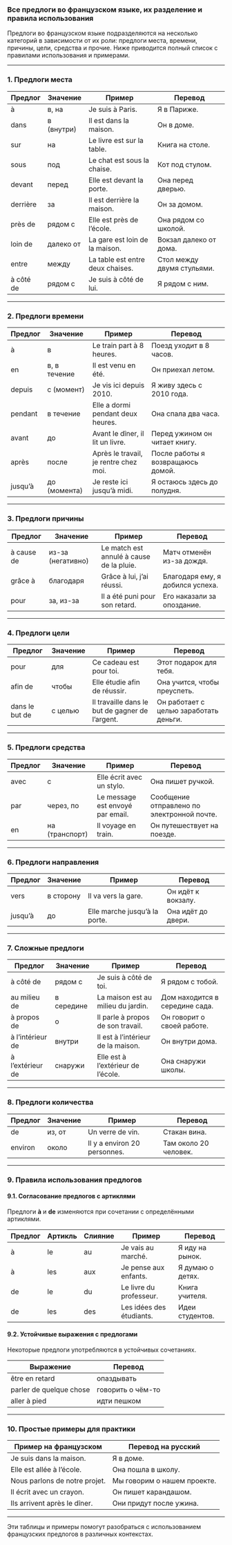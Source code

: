 ### **Все предлоги во французском языке, их разделение и правила использования**

Предлоги во французском языке подразделяются на несколько категорий в зависимости от их роли: предлоги места, времени, причины, цели, средства и прочие. Ниже приводится полный список с правилами использования и примерами.

---

### **1. Предлоги места**

| Предлог    | Значение       | Пример                             | Перевод                             |
|------------|----------------|-------------------------------------|--------------------------------------|
| à          | в, на          | Je suis à Paris.                   | Я в Париже.                         |
| dans       | в (внутри)     | Il est dans la maison.             | Он в доме.                          |
| sur        | на             | Le livre est sur la table.         | Книга на столе.                     |
| sous       | под            | Le chat est sous la chaise.        | Кот под стулом.                     |
| devant     | перед          | Elle est devant la porte.          | Она перед дверью.                   |
| derrière   | за             | Il est derrière la maison.         | Он за домом.                        |
| près de    | рядом с        | Elle est près de l’école.          | Она рядом со школой.                |
| loin de    | далеко от      | La gare est loin de la maison.     | Вокзал далеко от дома.              |
| entre      | между          | La table est entre deux chaises.   | Стол между двумя стульями.          |
| à côté de  | рядом с        | Je suis à côté de lui.             | Я рядом с ним.                      |

---

### **2. Предлоги времени**

| Предлог    | Значение       | Пример                             | Перевод                             |
|------------|----------------|-------------------------------------|--------------------------------------|
| à          | в              | Le train part à 8 heures.          | Поезд уходит в 8 часов.             |
| en         | в, в течение   | Il est venu en été.                | Он приехал летом.                   |
| depuis     | с (момент)     | Je vis ici depuis 2010.            | Я живу здесь с 2010 года.           |
| pendant    | в течение      | Elle a dormi pendant deux heures.  | Она спала два часа.                 |
| avant      | до             | Avant le dîner, il lit un livre.   | Перед ужином он читает книгу.       |
| après      | после          | Après le travail, je rentre chez moi. | После работы я возвращаюсь домой.  |
| jusqu’à    | до (момента)   | Je reste ici jusqu’à midi.         | Я остаюсь здесь до полудня.         |

---

### **3. Предлоги причины**

| Предлог    | Значение       | Пример                             | Перевод                             |
|------------|----------------|-------------------------------------|--------------------------------------|
| à cause de | из-за (негативно) | Le match est annulé à cause de la pluie. | Матч отменён из-за дождя.          |
| grâce à    | благодаря      | Grâce à lui, j’ai réussi.          | Благодаря ему, я добился успеха.    |
| pour       | за, из-за      | Il a été puni pour son retard.     | Его наказали за опоздание.          |

---

### **4. Предлоги цели**

| Предлог    | Значение       | Пример                             | Перевод                             |
|------------|----------------|-------------------------------------|--------------------------------------|
| pour       | для            | Ce cadeau est pour toi.            | Этот подарок для тебя.              |
| afin de    | чтобы          | Elle étudie afin de réussir.       | Она учится, чтобы преуспеть.        |
| dans le but de | с целью    | Il travaille dans le but de gagner de l’argent. | Он работает с целью заработать деньги. |

---

### **5. Предлоги средства**

| Предлог    | Значение       | Пример                             | Перевод                             |
|------------|----------------|-------------------------------------|--------------------------------------|
| avec       | с              | Elle écrit avec un stylo.          | Она пишет ручкой.                   |
| par        | через, по      | Le message est envoyé par email.   | Сообщение отправлено по электронной почте. |
| en         | на (транспорт) | Il voyage en train.                | Он путешествует на поезде.          |

---

### **6. Предлоги направления**

| Предлог    | Значение       | Пример                             | Перевод                             |
|------------|----------------|-------------------------------------|--------------------------------------|
| vers       | в сторону      | Il va vers la gare.                | Он идёт к вокзалу.                  |
| jusqu’à    | до             | Elle marche jusqu’à la porte.      | Она идёт до двери.                  |

---

### **7. Сложные предлоги**

| Предлог          | Значение             | Пример                                 | Перевод                             |
|-------------------|----------------------|-----------------------------------------|--------------------------------------|
| à côté de         | рядом с             | Je suis à côté de toi.                 | Я рядом с тобой.                    |
| au milieu de      | в середине          | La maison est au milieu du jardin.     | Дом находится в середине сада.      |
| à propos de       | о                   | Il parle à propos de son travail.      | Он говорит о своей работе.          |
| à l’intérieur de  | внутри              | Il est à l’intérieur de la maison.     | Он внутри дома.                     |
| à l’extérieur de  | снаружи             | Elle est à l’extérieur de l’école.     | Она снаружи школы.                  |

---

### **8. Предлоги количества**

| Предлог    | Значение       | Пример                             | Перевод                             |
|------------|----------------|-------------------------------------|--------------------------------------|
| de         | из, от         | Un verre de vin.                   | Стакан вина.                        |
| environ    | около          | Il y a environ 20 personnes.       | Там около 20 человек.               |

---

### **9. Правила использования предлогов**

#### **9.1. Согласование предлогов с артиклями**

Предлоги **à** и **de** изменяются при сочетании с определёнными артиклями.

| Предлог    | Артикль       | Слияние          | Пример                       | Перевод                       |
|------------|---------------|------------------|------------------------------|-------------------------------|
| à          | le            | au               | Je vais au marché.           | Я иду на рынок.              |
| à          | les           | aux              | Je pense aux enfants.        | Я думаю о детях.             |
| de         | le            | du               | Le livre du professeur.      | Книга учителя.               |
| de         | les           | des              | Les idées des étudiants.     | Идеи студентов.              |

#### **9.2. Устойчивые выражения с предлогами**

Некоторые предлоги употребляются в устойчивых сочетаниях.

| Выражение            | Перевод                       |
|-----------------------|-------------------------------|
| être en retard        | опаздывать                   |
| parler de quelque chose | говорить о чём-то           |
| aller à pied          | идти пешком                  |

---

### **10. Простые примеры для практики**

| Пример на французском               | Перевод на русский                  |
|-------------------------------------|--------------------------------------|
| Je suis dans la maison.             | Я в доме.                           |
| Elle est allée à l’école.           | Она пошла в школу.                  |
| Nous parlons de notre projet.       | Мы говорим о нашем проекте.         |
| Il écrit avec un crayon.            | Он пишет карандашом.                |
| Ils arrivent après le dîner.        | Они придут после ужина.             |

---

Эти таблицы и примеры помогут разобраться с использованием французских предлогов в различных контекстах.